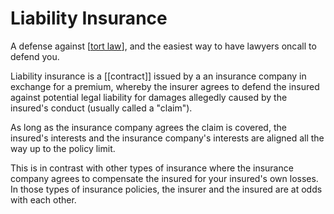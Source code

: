 # Liability Insurance

A defense against [[tort law]], and the easiest way to have lawyers oncall to defend you.

Liability insurance is a [[contract]] issued by a an insurance company in exchange for a premium, whereby the insurer agrees to defend the insured against potential legal liability for damages allegedly caused by the insured's conduct (usually called a "claim").

As long as the insurance company agrees the claim is covered, the insured's interests and the insurance company's interests are aligned all the way up to the policy limit.

This is in contrast with other types of insurance where the insurance company agrees to compensate the insured for your insured's own losses.
In those types of insurance policies, the insurer and the insured are at odds with each other.

[//begin]: # "Autogenerated link references for markdown compatibility"
[tort law]: tort-law.md "Tort Law"
[//end]: # "Autogenerated link references"